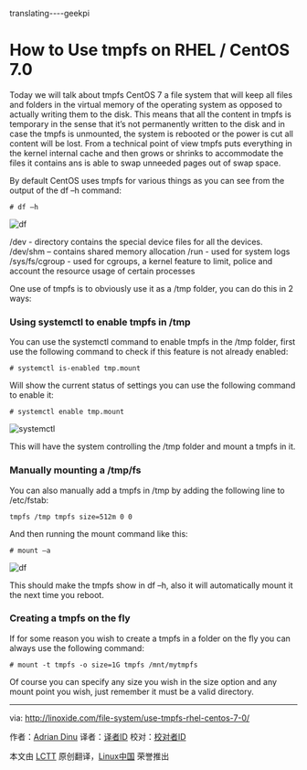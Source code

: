 translating----geekpi

How to Use tmpfs on RHEL / CentOS 7.0
================================================================================
Today we will talk about tmpfs CentOS 7 a file system that will keep all files and folders in the virtual memory of the operating system as opposed to actually writing them to the disk. This means that all the content in tmpfs is temporary in the sense that it’s not permanently written to the disk and in case the tmpfs is unmounted, the system is rebooted or the power is cut all content will be lost. From a technical point of view tmpfs puts everything in the kernel internal cache and then grows or shrinks to accommodate the files it contains ans is able to swap unneeded pages out of swap space.

By default CentOS uses tmpfs for various things as you can see from the output of the df –h command:

    # df –h

![df](http://blog.linoxide.com/wp-content/uploads/2015/05/tmpfs1.jpg)

/dev - directory contains the special device files for all the devices.
/dev/shm – contains shared memory allocation
/run - used for system logs
/sys/fs/cgroup - used for cgroups, a kernel feature to limit, police and account the resource usage of certain processes

One use of tmpfs is to obviously use it as a /tmp folder, you can do this in 2 ways:

### Using systemctl to enable tmpfs in /tmp ###

You can use the systemctl command to enable tmpfs in the /tmp folder, first use the following command to check if this feature is not already enabled:

    # systemctl is-enabled tmp.mount

Will show the current status of settings you can use the following command to enable it:

    # systemctl enable tmp.mount

![systemctl](http://blog.linoxide.com/wp-content/uploads/2015/05/tmpfs3.jpg)

This will have the system controlling the /tmp folder and mount a tmpfs in it.

### Manually mounting a /tmp/fs ###

You can also manually add a tmpfs in /tmp by adding the following line to /etc/fstab:

    tmpfs /tmp tmpfs size=512m 0 0

And then running the mount command like this:

    # mount –a

![df](http://blog.linoxide.com/wp-content/uploads/2015/05/tmpfs2.jpg)

This should make the tmpfs show in df –h, also it will automatically mount it the next time you reboot.

### Creating a tmpfs on the fly ###

If for some reason you wish to create a tmpfs in a folder on the fly you can always use the following command:

    # mount -t tmpfs -o size=1G tmpfs /mnt/mytmpfs

Of course you can specify any size you wish in the size option and any mount point you wish, just remember it must be a valid directory.

--------------------------------------------------------------------------------

via: http://linoxide.com/file-system/use-tmpfs-rhel-centos-7-0/

作者：[Adrian Dinu][a]
译者：[译者ID](https://github.com/译者ID)
校对：[校对者ID](https://github.com/校对者ID)

本文由 [LCTT](https://github.com/LCTT/TranslateProject) 原创翻译，[Linux中国](https://linux.cn/) 荣誉推出

[a]:http://linoxide.com/author/adriand/
